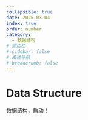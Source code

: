 ```yaml
---
collapsible: true
date: 2025-03-04
index: true
order: number
category: 
  - 数据结构
# 侧边栏
# sidebar: false
# 路径导航
# breadcrumb: false
---
```


# Data Structure

数据结构，启动！
